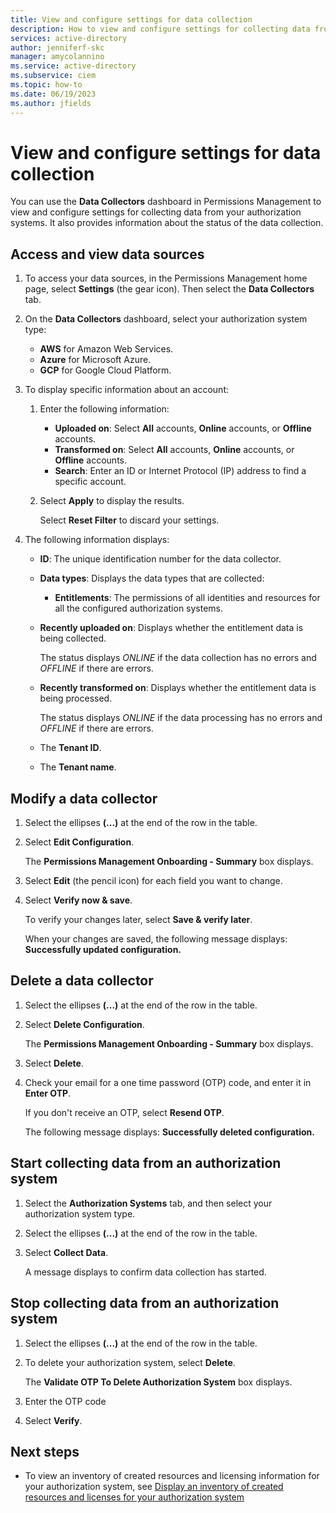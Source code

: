 ```yaml
---
title: View and configure settings for data collection
description: How to view and configure settings for collecting data from your authorization system.
services: active-directory
author: jenniferf-skc
manager: amycolannino
ms.service: active-directory
ms.subservice: ciem
ms.topic: how-to
ms.date: 06/19/2023
ms.author: jfields
---
```


# View and configure settings for data collection

You can use the **Data Collectors** dashboard in Permissions Management to view and configure settings for collecting data from your authorization systems. It also provides information about the status of the data collection.

## Access and view data sources

1. To access your data sources, in the Permissions Management home page, select **Settings** (the gear icon). Then select the **Data Collectors** tab.

1. On the **Data Collectors** dashboard, select your authorization system type:

    - **AWS** for Amazon Web Services.
    - **Azure** for Microsoft Azure.
    - **GCP** for Google Cloud Platform.

1. To display specific information about an account:

    1. Enter the following information:

        - **Uploaded on**: Select **All** accounts, **Online** accounts, or **Offline** accounts.
        - **Transformed on**: Select **All** accounts, **Online** accounts, or **Offline** accounts.
        - **Search**: Enter an ID or Internet Protocol (IP) address to find a specific account.

    1. Select **Apply** to display the results.

        Select **Reset Filter** to discard your settings.

1. The following information displays:

    - **ID**: The unique identification number for the data collector.
    - **Data types**: Displays the data types that are collected:
         - **Entitlements**: The permissions of all identities and resources for all the configured authorization systems.
    - **Recently uploaded on**: Displays whether the entitlement data is being collected.

        The status displays *ONLINE* if the data collection has no errors and *OFFLINE* if there are errors.
    - **Recently transformed on**: Displays whether the entitlement data is being processed.

        The status displays *ONLINE* if the data processing has no errors and *OFFLINE* if there are errors.
    - The **Tenant ID**.
    - The **Tenant name**.

## Modify a data collector

1. Select the ellipses **(...)** at the end of the row in the table.
1. Select **Edit Configuration**.

    The **Permissions Management Onboarding - Summary** box displays.

1. Select **Edit** (the pencil icon) for each field you want to change.
1. Select **Verify now & save**.

    To verify your changes later, select **Save & verify later**.

    When your changes are saved, the following message displays: **Successfully updated configuration.**

## Delete a data collector

1. Select the ellipses **(...)** at the end of the row in the table.
1. Select **Delete Configuration**.

    The **Permissions Management Onboarding - Summary** box displays.
1. Select **Delete**.
1. Check your email for a one time password (OTP) code, and enter it in **Enter OTP**.

    If you don't receive an OTP, select **Resend OTP**.

    The following message displays: **Successfully deleted configuration.**

## Start collecting data from an authorization system

1. Select the **Authorization Systems** tab, and then select your authorization system type.
1. Select the ellipses **(...)** at the end of the row in the table.
1. Select **Collect Data**.

    A message displays to confirm data collection has started.

## Stop collecting data from an authorization system

1. Select the ellipses **(...)** at the end of the row in the table.
1. To delete your authorization system, select **Delete**.

    The **Validate OTP To Delete Authorization System** box displays.

1. Enter the OTP code
1. Select **Verify**.

## Next steps

- To view an inventory of created resources and licensing information for your authorization system, see [Display an inventory of  created resources and licenses for your authorization system](./product-data-billable-resources.md)
